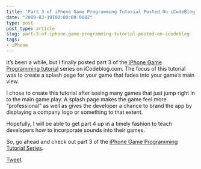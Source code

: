 ```yaml
---
title: 'Part 3 of iPhone Game Programming Tutorial Posted On iCodeBlog'
date: "2009-03-19T00:00:00.000Z"
type: post 
post_type: article
slug: part-3-of-iphone-game-programming-tutorial-posted-on-icodeblog
tags: 
- iPhone
---
```

It&#8217;s been a while, but I finally posted part 3 of the[ iPhone Game Programming tutorial][1] series on iCodeblog.com. The focus of this tutorial was to create a splash page for your game that fades into your game&#8217;s main view.

I chose to create this tutorial after seeing many games that just jump right in to the main game play. A splash page makes the game feel more &#8220;professional&#8221; as well as gives the developer a chance to brand the app by displaying a company logo or something to that extent.

Hopefully, I will be able to get part 4 up in a timely fashion to teach developers how to incorporate sounds into their games.

So, go ahead and check out part 3 of the [iPhone Game Programming Tutorial Series][1].

<div style="">
  <a href="http://twitter.com/share" class="twitter-share-button" data-count="horizontal" data-text="Part 3 of iPhone Game Programming Tutorial Posted On iCodeBlog" data-url="http://brandontreb.com/part-3-of-iphone-game-programming-tutorial-posted-on-icodeblog"  data-via="brandontreb" data-related="brandontreb:">Tweet</a>
</div>

 [1]: http://icodeblog.com/2009/03/18/iphone-game-programming-tutorial-part-3-splash-screen/